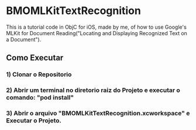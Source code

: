 # BMOMLKitTextRecognition
This is a tutorial code in ObjC for iOS, made by me, of how to use Google's MLKit for Document Reading("Locating and Displaying Recognized Text on a Document").



## Como Executar

### 1) Clonar o Repositorio
### 2) Abrir um terminal no diretorio raiz do Projeto e executar o comando: "pod install" 
### 3) Abrir o arquivo "BMOMLKitTextRecognition.xcworkspace" e Executar o Projeto.


